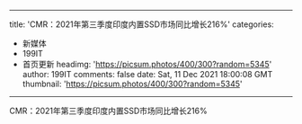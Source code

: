 
---
title: 'CMR：2021年第三季度印度内置SSD市场同比增长216%'
categories: 
 - 新媒体
 - 199IT
 - 首页更新
headimg: 'https://picsum.photos/400/300?random=5345'
author: 199IT
comments: false
date: Sat, 11 Dec 2021 18:00:08 GMT
thumbnail: 'https://picsum.photos/400/300?random=5345'
---

<div>   
CMR：2021年第三季度印度内置SSD市场同比增长216%  
</div>
            
